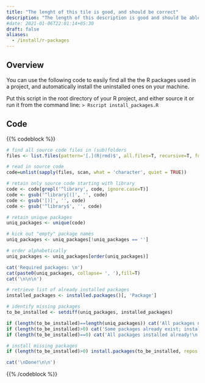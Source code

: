 ```yaml
---
title: "The lenght of this tile is good, and should be correct"
description: "The length of this description is good and should be able to merge correctly. This hould not give any flag or error message because the lenght is correct"
#date: 2021-01-06T22:01:14+05:30
draft: false
aliases:
  - /install/r-packages
---
```


## Overview

You can use the following code to easily find all the the R packages used in a project, and automatically install the uninstalled ones on your machine.

Put this script in the root directory of your R project, and either source it or run it from the command line: ```> Rscript install_packages.R```

## Code

{{% codeblock %}}
```R
# find all source code files in (sub)folders
files <- list.files(pattern='[.](R|rmd)$', all.files=T, recursive=T, full.names = T, ignore.case=T)

# read in source code
code=unlist(sapply(files, scan, what = 'character', quiet = TRUE))

# retain only source code starting with library
code <- code[grepl('^library', code, ignore.case=T)]
code <- gsub('^library[(]', '', code)
code <- gsub('[)]', '', code)
code <- gsub('^library$', '', code)

# retain unique packages
uniq_packages <- unique(code)

# kick out "empty" package names
uniq_packages <- uniq_packages[!uniq_packages == '']

# order alphabetically
uniq_packages <- uniq_packages[order(uniq_packages)]

cat('Required packages: \n')
cat(paste0(uniq_packages, collapse= ', '),fill=T)
cat('\n\n\n')

# retrieve list of already installed packages
installed_packages <- installed.packages()[, 'Package']

# identify missing packages
to_be_installed <- setdiff(uniq_packages, installed_packages)

if (length(to_be_installed)==length(uniq_packages)) cat('All packages need to be installed.\n')
if (length(to_be_installed)>0) cat('Some packages already exist; installing remaining packages.\n')
if (length(to_be_installed)==0) cat('All packages installed already!\n')

# install missing packages
if (length(to_be_installed)>0) install.packages(to_be_installed, repos = 'https://cloud.r-project.org')

cat('\nDone!\n\n')
```
{{% /codeblock %}}
